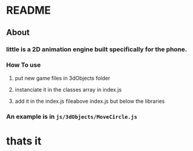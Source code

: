 # README 
## About 
### little is a 2D animation engine built specifically for the phone. 

### How To use
1.  put new game files in 3dObjects folder

2.  instanciate it in the classes array in index.js

3.  add it in the index.js fileabove index.js but below the libraries
### An example is in ` js/3dObjects/MoveCircle.js `
# thats it
